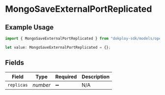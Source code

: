 # MongoSaveExternalPortReplicated

## Example Usage

```typescript
import { MongoSaveExternalPortReplicated } from "dokploy-sdk/models/operations";

let value: MongoSaveExternalPortReplicated = {};
```

## Fields

| Field              | Type               | Required           | Description        |
| ------------------ | ------------------ | ------------------ | ------------------ |
| `replicas`         | *number*           | :heavy_minus_sign: | N/A                |